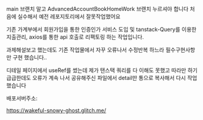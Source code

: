 main 브랜치 말고 AdvancedAccountBookHomeWork 브랜치 누르셔야 합니다 처음에 실수해서 예전 레포지토리에서 잘못작업했어요

기존 가계부에서 회원가입을 통한 인증인가 서비스 도입 및 tanstack-Query를 이용한 지출관리, axios를 통한 api 호출로 리팩토링 하는 작업입니다.

과제해설보고 했는데도 기존 작업물에서 자꾸 오류나서 수정반복 하느라 필수구현사항만 구현 했습니다.. 

디테일 페이지에서 useRef를 썼는데 제가 탠스택 쿼리를 다 이해도 못했고 따라만 하기 급급한데도 오류가 계속 나서 공유해주신 파일에서 detail만 통으로 복사해서 다시 작업했습니다

배포서버주소:

https://wakeful-snowy-ghost.glitch.me/

